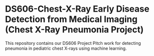 # DS606-Chest-X-Ray Early Disease Detection from Medical Imaging (Chest X-Ray Pneumonia Project) 
This repository contains our DS606 Project Pitch work for detecting pneumonia in pediatric chest X-rays using machine learning.
